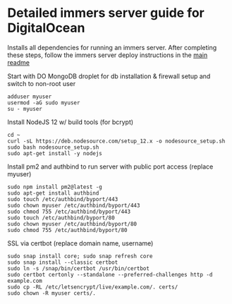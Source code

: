 # Detailed immers server guide for DigitalOcean

Installs all dependencies for running an immers server.
After completing these steps, follow the immers server deploy instructions in the [main readme](./README.md)

Start with DO MongoDB droplet for db installation & firewall setup and switch to non-root user

```
adduser myuser
usermod -aG sudo myuser
su - myuser
```

Install NodeJS 12 w/ build tools (for bcrypt)

```
cd ~
curl -sL https://deb.nodesource.com/setup_12.x -o nodesource_setup.sh
sudo bash nodesource_setup.sh
sudo apt-get install -y nodejs
```

Install pm2 and authbind to run server with public port access (replace myuser)

```
sudo npm install pm2@latest -g
sudo apt-get install authbind
sudo touch /etc/authbind/byport/443
sudo chown myuser /etc/authbind/byport/443
sudo chmod 755 /etc/authbind/byport/443
sudo touch /etc/authbind/byport/80
sudo chown myuser /etc/authbind/byport/80
sudo chmod 755 /etc/authbind/byport/80
```

SSL via certbot (replace domain name, username)

```
sudo snap install core; sudo snap refresh core
sudo snap install --classic certbot
sudo ln -s /snap/bin/certbot /usr/bin/certbot
sudo certbot certonly --standalone --preferred-challenges http -d example.com
sudo cp -RL /etc/letsencrypt/live/example.com/. certs/
sudo chown -R myuser certs/.
```
